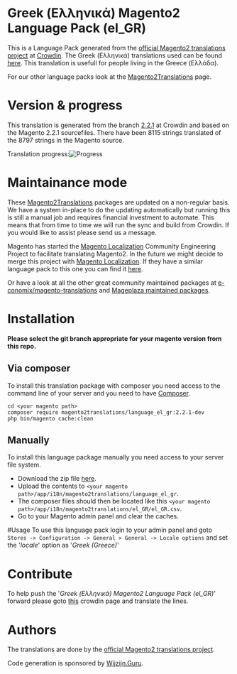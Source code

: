 # Greek (Ελληνικά) Magento2 Language Pack (el_GR)
This is a Language Pack generated from the [official Magento2 translations project](https://crowdin.com/project/magento-2) at [Crowdin](https://crowdin.com).
The Greek (Ελληνικά) translations used can be found [here](https://crowdin.com/project/magento-2/el).
This translation is usefull for people living in the Greece (Ελλάδα).

For our other language packs look at the [Magento2Translations](http://magento2translations.github.io/) page.

# Version & progress
This translation is generated from the branch [2.2.1](https://crowdin.com/project/magento-2/el#/2.2.1) at Crowdin and based on the Magento 2.2.1 sourcefiles.
There have been  8115 strings translated of the 8797 strings in the Magento source.

Translation progress:![Progress](http://progressed.io/bar/92)

# Maintainance mode
These [Magento2Translations](http://magento2translations.github.io/) packages are updated on a non-regular basis. We have a system in-place to do the updating automatically but running this is still a manual job and requires financial investment to automate.
This means that from time to time we will run the sync and build from Crowdin. If you would like to assist please send us a message.

Magento has started the [Magento Localization](https://github.com/magento-l10n) Community Engineering Project to facilitate translating Magento2.
In the future we might decide to merge this project with [Magento Localization](https://github.com/magento-l10n).
If they have a similar language pack to this one you can find it [here](https://github.com/magento-l10n/language-el_GR).

Or have a look at all the other great community maintained packages at [e-conomix/magento-translations](https://github.com/e-conomix/magento-translations) and [Mageplaza maintained packages](https://github.com/mageplaza?q=language).

# Installation
**Please select the git branch appropriate for your magento version from this repo.**
## Via composer
To install this translation package with composer you need access to the command line of your server and you need to have [Composer](https://getcomposer.org).
```
cd <your magento path>
composer require magento2translations/language_el_gr:2.2.1-dev
php bin/magento cache:clean
```
## Manually
To install this language package manually you need access to your server file system.
* Download the zip file [here](https://github.com/Magento2Translations/language_el_gr/archive/2.2.1.zip).
* Upload the contents to `<your magento path>/app/i18n/magento2translations/language_el_gr`.
* The composer files should then be located like this `<your magento path>/app/i18n/magento2translations/el_GR/el_GR.csv`.
* Go to your Magento admin panel and clear the caches.

#Usage
To use this language pack login to your admin panel and goto `Stores -> Configuration -> General > General -> Locale options` and set the '*locale*' option as '*Greek (Greece)*'

# Contribute
To help push the '*Greek (Ελληνικά) Magento2 Language Pack (el_GR)*' forward please goto [this](https://crowdin.com/project/magento-2/el) crowdin page and translate the lines.

# Authors
The translations are done by the [official Magento2 translations project](https://crowdin.com/project/magento-2).

Code generation is sponsored by [Wijzijn.Guru](http://www.wijzijn.guru/).
